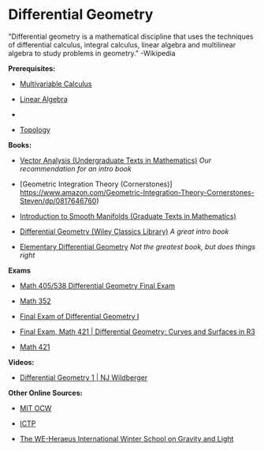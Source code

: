 # Differential Geometry

"Differential geometry is a mathematical discipline that uses the techniques of differential calculus, integral calculus, linear algebra and multilinear algebra to study problems in geometry." -Wikipedia

**Prerequisites:**

* [Multivariable Calculus](https://github.com/BibliographiesProject/Bibliographies/blob/master/Math/MultivariableCalculus.md)

* [Linear Algebra](https://github.com/BibliographiesProject/Bibliographies/blob/master/Math/LinearAlgebra.md)
* 
* [Topology](https://github.com/BibliographiesProject/Bibliographies/blob/master/Math/Topology.md)

**Books:**

* [Vector Analysis (Undergraduate Texts in Mathematics)](https://www.amazon.com/Vector-Analysis-Undergraduate-Texts-Mathematics/dp/0387986499) *Our recommendation for an intro book*

* [Geometric Integration Theory (Cornerstones)] https://www.amazon.com/Geometric-Integration-Theory-Cornerstones-Steven/dp/0817646760)

* [Introduction to Smooth Manifolds (Graduate Texts in Mathematics)](https://www.amazon.com/Introduction-Smooth-Manifolds-Graduate-Mathematics/dp/0387954481)

* [Differential Geometry (Wiley Classics Library)](https://www.amazon.com/Differential-Geometry-Wiley-Classics-Library/dp/0471504033) *A great intro book*

* [Elementary Differential Geometry](https://www.amazon.com/Elementary-Differential-Geometry-Christian-B%C3%A4r/dp/0521721490) *Not the greatest book, but does things right*

**Exams**

* [ Math 405/538 Differential Geometry Final Exam](https://www2.bc.edu/baris-coskunuzer/courses/math405_F13/Math405final_F13_key.pdf)

* [Math 352](http://faculty.bard.edu/belk/math352/)

* [Final Exam of Differential Geometry I ](http://web.ntnu.edu.tw/~494402345/differential_geometry/2008final_differential_geometry.pdf)

* [Final Exam, Math 421 | Differential Geometry: Curves and Surfaces in R3](http://www.professorbray.net/Teaching/421/2018/2013Final.pdf)

* [Math 421](https://services.math.duke.edu/~bray/Courses/421/2016/Math421.html)

**Videos:**

* [Differential Geometry 1 | NJ Wildberger](https://www.youtube.com/watch?v=_mvjOoTieTk&list=PLIljB45xT85DWUiFYYGqJVtfnkUFWkKtP)


**Other Online Sources:**

* [MIT OCW](https://ocw.mit.edu/courses/mathematics/18-950-differential-geometry-fall-2008/)

* [ICTP](https://www.youtube.com/watch?v=tKnBj7B2PSg&list=PLCc9vhgj7wo6NfivSen6Wok67jcfLX4vO)

* [The WE-Heraeus International Winter School on Gravity and Light](https://www.youtube.com/watch?v=7G4SqIboeig&list=PLtku678e9yj725K6hjLqKhJ854nTWWR5e)
